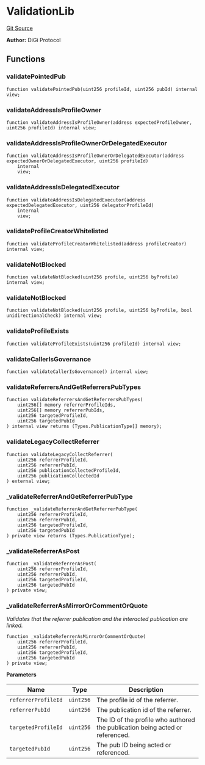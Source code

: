 # ValidationLib
[Git Source](https://github.com/digiv3rse/protocol-contracts/blob/0d518167a484d4368bad0990424be098fe779fa4/contracts/libraries/ValidationLib.sol)

**Author:**
DiGi Protocol


## Functions
### validatePointedPub


```solidity
function validatePointedPub(uint256 profileId, uint256 pubId) internal view;
```

### validateAddressIsProfileOwner


```solidity
function validateAddressIsProfileOwner(address expectedProfileOwner, uint256 profileId) internal view;
```

### validateAddressIsProfileOwnerOrDelegatedExecutor


```solidity
function validateAddressIsProfileOwnerOrDelegatedExecutor(address expectedOwnerOrDelegatedExecutor, uint256 profileId)
    internal
    view;
```

### validateAddressIsDelegatedExecutor


```solidity
function validateAddressIsDelegatedExecutor(address expectedDelegatedExecutor, uint256 delegatorProfileId)
    internal
    view;
```

### validateProfileCreatorWhitelisted


```solidity
function validateProfileCreatorWhitelisted(address profileCreator) internal view;
```

### validateNotBlocked


```solidity
function validateNotBlocked(uint256 profile, uint256 byProfile) internal view;
```

### validateNotBlocked


```solidity
function validateNotBlocked(uint256 profile, uint256 byProfile, bool unidirectionalCheck) internal view;
```

### validateProfileExists


```solidity
function validateProfileExists(uint256 profileId) internal view;
```

### validateCallerIsGovernance


```solidity
function validateCallerIsGovernance() internal view;
```

### validateReferrersAndGetReferrersPubTypes


```solidity
function validateReferrersAndGetReferrersPubTypes(
    uint256[] memory referrerProfileIds,
    uint256[] memory referrerPubIds,
    uint256 targetedProfileId,
    uint256 targetedPubId
) internal view returns (Types.PublicationType[] memory);
```

### validateLegacyCollectReferrer


```solidity
function validateLegacyCollectReferrer(
    uint256 referrerProfileId,
    uint256 referrerPubId,
    uint256 publicationCollectedProfileId,
    uint256 publicationCollectedId
) external view;
```

### _validateReferrerAndGetReferrerPubType


```solidity
function _validateReferrerAndGetReferrerPubType(
    uint256 referrerProfileId,
    uint256 referrerPubId,
    uint256 targetedProfileId,
    uint256 targetedPubId
) private view returns (Types.PublicationType);
```

### _validateReferrerAsPost


```solidity
function _validateReferrerAsPost(
    uint256 referrerProfileId,
    uint256 referrerPubId,
    uint256 targetedProfileId,
    uint256 targetedPubId
) private view;
```

### _validateReferrerAsMirrorOrCommentOrQuote

*Validates that the referrer publication and the interacted publication are linked.*


```solidity
function _validateReferrerAsMirrorOrCommentOrQuote(
    uint256 referrerProfileId,
    uint256 referrerPubId,
    uint256 targetedProfileId,
    uint256 targetedPubId
) private view;
```
**Parameters**

|Name|Type|Description|
|----|----|-----------|
|`referrerProfileId`|`uint256`|The profile id of the referrer.|
|`referrerPubId`|`uint256`|The publication id of the referrer.|
|`targetedProfileId`|`uint256`|The ID of the profile who authored the publication being acted or referenced.|
|`targetedPubId`|`uint256`|The pub ID being acted or referenced.|


